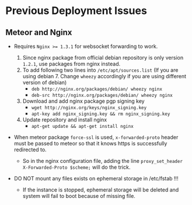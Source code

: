 # Previous Deployment Issues

## Meteor and Nginx

* Requires `Nginx >= 1.3.1` for websocket forwarding to work.
	1. Since nginx package from official debian repository is only version `1.2.1`, use packages from nginx instead.
	2. To add following two lines into `/etc/apt/sources.list` (If you are using debian 7. Change `wheezy` accordingly if you are using different version of debian)
		* `deb http://nginx.org/packages/debian/ wheezy nginx`
		* `deb-src http://nginx.org/packages/debian/ wheezy nginx`
	3. Download and add nginx package pgp signing key
		* `wget http://nginx.org/keys/nginx_signing.key`
		* `apt-key add nginx_signing.key && rm nginx_signing.key`
	4. Update repository and install nginx
		* `apt-get update && apt-get install nginx`

* When meteor package `force-ssl` is used, `x-forwarded-proto` header must be passed to meteor so that it knows https is successfully redirected to.
	* So in the nginx configuration file, adding the line `proxy_set_header X-Forwarded-Proto $scheme;` will do the trick.

* DO NOT mount any files exists on ephemeral storage in /etc/fstab !!!
	* If the instance is stopped, ephemeral storage will be deleted and system will fail to boot because of missing file.
